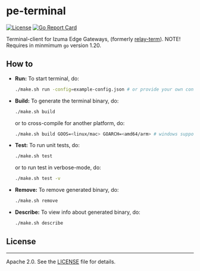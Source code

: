 # pe-terminal

[![License](https://img.shields.io/:license-apache-blue.svg)](LICENSE)
[![Go Report Card](https://goreportcard.com/badge/github.com/PelionIoT/pe-terminal)](https://goreportcard.com/report/github.com/PelionIoT/pe-terminal)

Terminal-client for Izuma Edge Gateways, (formerly [relay-term](https://github.com/PelionIoT/edge-node-modules/tree/master/relay-term)).
NOTE! Requires in minmimum `go` version 1.20.

## How to

- **Run:** To start terminal, do:
  ```bash
  ./make.sh run -config=example-config.json # or provide your own config.json
  ```
- **Build:** To generate the terminal binary, do:
  ```bash
  ./make.sh build
  ```
  or to cross-compile for another platform, do:
  ```bash
  ./make.sh build GOOS=<linux/mac> GOARCH=<amd64/arm> # windows support is not tested
  ```
- **Test:** To run unit tests, do:
  ```bash
  ./make.sh test
  ```
  or to run test in verbose-mode, do:
  ```bash
  ./make.sh test -v
  ```
- **Remove:** To remove generated binary, do:
  ```bash
  ./make.sh remove
  ```
- **Describe:** To view info about generated binary, do:
  ```bash
  ./make.sh describe
  ```

## License
----------
Apache 2.0. See the [LICENSE](https://github.com/PelionIoT/pe-terminal/blob/master/LICENSE) file for details.
